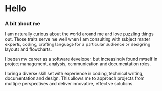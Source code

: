 # Hello
### A bit about me
I am naturally curious about the world around me and love puzzling things out. Those traits serve me well when I am consulting with subject matter experts, coding, crafting language for a particular audience or designing layouts and flowcharts.

I began my career as a software developer, but increasingly found myself in project management, analysis, communication and documentation roles.

I bring a diverse skill set with experience in coding, technical writing, documentation and design.  This allows me to approach projects from multiple perspectives and deliver innovative, effective solutions.
